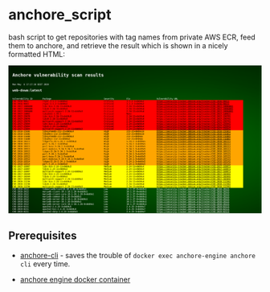 # anchore_script

bash script to get repositories with tag names from private AWS ECR, feed them to anchore, and retrieve the result which is shown in a nicely formatted HTML:

![Example screenshot](https://github.com/akerge/anchore_script/raw/master/img/anch_script.png "Example screenshot")

## Prerequisites

* [anchore-cli](https://github.com/anchore/anchore-cli) - saves the trouble of `docker exec anchore-engine anchore cli` every time.

* [anchore engine docker container](https://hub.docker.com/r/anchore/anchore-engine/)
